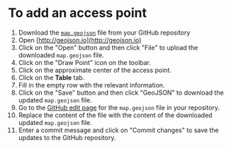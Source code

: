 # To add an access point

1. Download the [`map.geojson`](https://github.com/jacebrowning/grwifi/blob/master/map.geojson) file from your GitHub repository
2. Open [http://geojson.io](http://geojson.io)
3. Click on the "Open" button and then click "File" to upload the downloaded `map.geojson` file.
4. Click on the "Draw Point" icon on the toolbar.
5. Click on the approximate center of the access point.
6. Click on the **Table** tab.
7. Fill in the empty row with the relevant information.
8. Click on the "Save" button and then click "GeoJSON" to download the updated `map.geojson` file.
9. Go to the [GitHub edit page](https://github.com/jacebrowning/grwifi/edit/master/map.geojson) for the `map.geojson` file in your repository.
10. Replace the content of the file with the content of the downloaded updated `map.geojson` file.
11. Enter a commit message and click on "Commit changes" to save the updates to the GitHub repository.
